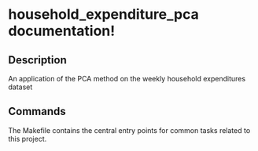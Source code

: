 # household_expenditure_pca documentation!

## Description

An application of the PCA method on the weekly household expenditures dataset

## Commands

The Makefile contains the central entry points for common tasks related to this project.

